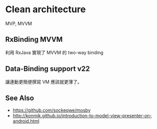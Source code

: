 # Clean architecture

MVP, MVVM

<!-- ![MVP](http://upload.wikimedia.org/wikipedia/commons/a/a0/MVC-Process.svg)

![MVVM](http://upload.wikimedia.org/wikipedia/commons/8/87/MVVMPattern.png)
-->

## RxBinding MVVM

利用 RxJava 實現了 MVVM 的 two-way binding

## Data-Binding support v22

讓連動更簡便撰寫 VM 應該就更薄了。

## See Also

* https://github.com/sockeqwe/mosby
* http://konmik.github.io/introduction-to-model-view-presenter-on-android.html